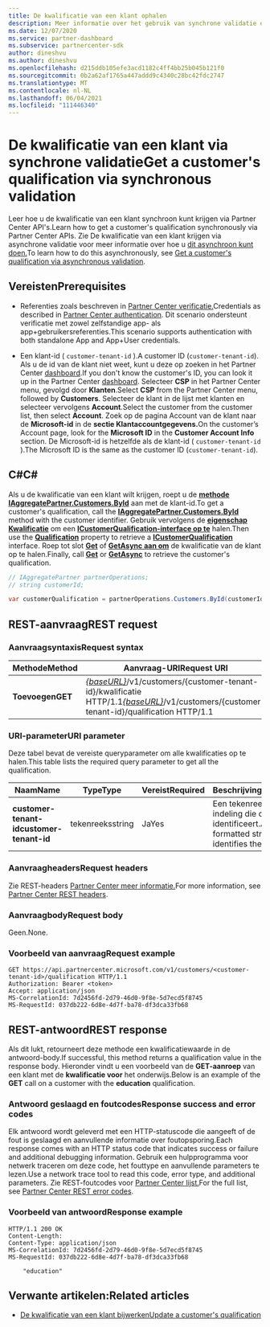 ```yaml
---
title: De kwalificatie van een klant ophalen
description: Meer informatie over het gebruik van synchrone validatie om de kwalificatie van een klant op te halen via Partner Center API. Partners kunnen dit gebruiken om Education-klanten te valideren.
ms.date: 12/07/2020
ms.service: partner-dashboard
ms.subservice: partnercenter-sdk
author: dineshvu
ms.author: dineshvu
ms.openlocfilehash: d215ddb105efe3acd1182c4ff4bb25b045b121f0
ms.sourcegitcommit: 0b2a62af1765a447addd9c4340c28bc42fdc2747
ms.translationtype: MT
ms.contentlocale: nl-NL
ms.lasthandoff: 06/04/2021
ms.locfileid: "111446340"
---
```

# <a name="get-a-customers-qualification-via-synchronous-validation"></a><span data-ttu-id="4a3e5-104">De kwalificatie van een klant via synchrone validatie</span><span class="sxs-lookup"><span data-stu-id="4a3e5-104">Get a customer's qualification via synchronous validation</span></span>

<span data-ttu-id="4a3e5-105">Leer hoe u de kwalificatie van een klant synchroon kunt krijgen via Partner Center API's.</span><span class="sxs-lookup"><span data-stu-id="4a3e5-105">Learn how to get a customer's qualification synchronously via Partner Center APIs.</span></span> <span data-ttu-id="4a3e5-106">Zie De kwalificatie van een klant krijgen via asynchrone validatie voor meer informatie over hoe u [dit asynchroon kunt doen.](get-customer-qualification-asynchronous.md)</span><span class="sxs-lookup"><span data-stu-id="4a3e5-106">To learn how to do this asynchronously, see [Get a customer's qualification via asynchronous validation](get-customer-qualification-asynchronous.md).</span></span>

## <a name="prerequisites"></a><span data-ttu-id="4a3e5-107">Vereisten</span><span class="sxs-lookup"><span data-stu-id="4a3e5-107">Prerequisites</span></span>

- <span data-ttu-id="4a3e5-108">Referenties zoals beschreven in [Partner Center verificatie.](partner-center-authentication.md)</span><span class="sxs-lookup"><span data-stu-id="4a3e5-108">Credentials as described in [Partner Center authentication](partner-center-authentication.md).</span></span> <span data-ttu-id="4a3e5-109">Dit scenario ondersteunt verificatie met zowel zelfstandige app- als app+gebruikersreferenties.</span><span class="sxs-lookup"><span data-stu-id="4a3e5-109">This scenario supports authentication with both standalone App and App+User credentials.</span></span>

- <span data-ttu-id="4a3e5-110">Een klant-id ( `customer-tenant-id` ).</span><span class="sxs-lookup"><span data-stu-id="4a3e5-110">A customer ID (`customer-tenant-id`).</span></span> <span data-ttu-id="4a3e5-111">Als u de id van de klant niet weet, kunt u deze op zoeken in het Partner Center [dashboard](https://partner.microsoft.com/dashboard).</span><span class="sxs-lookup"><span data-stu-id="4a3e5-111">If you don't know the customer's ID, you can look it up in the Partner Center [dashboard](https://partner.microsoft.com/dashboard).</span></span> <span data-ttu-id="4a3e5-112">Selecteer **CSP** in het Partner Center menu, gevolgd door **Klanten**.</span><span class="sxs-lookup"><span data-stu-id="4a3e5-112">Select **CSP** from the Partner Center menu, followed by **Customers**.</span></span> <span data-ttu-id="4a3e5-113">Selecteer de klant in de lijst met klanten en selecteer vervolgens **Account**.</span><span class="sxs-lookup"><span data-stu-id="4a3e5-113">Select the customer from the customer list, then select **Account**.</span></span> <span data-ttu-id="4a3e5-114">Zoek op de pagina Account van de klant naar de **Microsoft-id** in de **sectie Klantaccountgegevens.**</span><span class="sxs-lookup"><span data-stu-id="4a3e5-114">On the customer’s Account page, look for the **Microsoft ID** in the **Customer Account Info** section.</span></span> <span data-ttu-id="4a3e5-115">De Microsoft-id is hetzelfde als de klant-id ( `customer-tenant-id` ).</span><span class="sxs-lookup"><span data-stu-id="4a3e5-115">The Microsoft ID is the same as the customer ID  (`customer-tenant-id`).</span></span>

## <a name="c"></a><span data-ttu-id="4a3e5-116">C\#</span><span class="sxs-lookup"><span data-stu-id="4a3e5-116">C\#</span></span>

<span data-ttu-id="4a3e5-117">Als u de kwalificatie van een klant wilt krijgen, roept u de [**methode IAggregatePartner.Customers.ById**](/dotnet/api/microsoft.store.partnercenter.customers.icustomercollection.byid) aan met de klant-id.</span><span class="sxs-lookup"><span data-stu-id="4a3e5-117">To get a customer's qualification, call the [**IAggregatePartner.Customers.ById**](/dotnet/api/microsoft.store.partnercenter.customers.icustomercollection.byid) method with the customer identifier.</span></span> <span data-ttu-id="4a3e5-118">Gebruik vervolgens de [**eigenschap Kwalificatie**](/dotnet/api/microsoft.store.partnercenter.customers.icustomer.qualification) om een [**ICustomerQualification-interface op te**](/dotnet/api/microsoft.store.partnercenter.qualification.icustomerqualification) halen.</span><span class="sxs-lookup"><span data-stu-id="4a3e5-118">Then use the [**Qualification**](/dotnet/api/microsoft.store.partnercenter.customers.icustomer.qualification) property to retrieve a [**ICustomerQualification**](/dotnet/api/microsoft.store.partnercenter.qualification.icustomerqualification) interface.</span></span> <span data-ttu-id="4a3e5-119">Roep tot slot [**Get**](/dotnet/api/microsoft.store.partnercenter.subscriptions.isubscriptioncollection.get) of [**GetAsync aan om**](/dotnet/api/microsoft.store.partnercenter.subscriptions.isubscriptioncollection.getasync) de kwalificatie van de klant op te halen.</span><span class="sxs-lookup"><span data-stu-id="4a3e5-119">Finally, call [**Get**](/dotnet/api/microsoft.store.partnercenter.subscriptions.isubscriptioncollection.get) or [**GetAsync**](/dotnet/api/microsoft.store.partnercenter.subscriptions.isubscriptioncollection.getasync) to retrieve the customer's qualification.</span></span>

``` csharp
// IAggregatePartner partnerOperations;
// string customerId;

var customerQualification = partnerOperations.Customers.ById(customerId).Qualification.Get();
```

## <a name="rest-request"></a><span data-ttu-id="4a3e5-120">REST-aanvraag</span><span class="sxs-lookup"><span data-stu-id="4a3e5-120">REST request</span></span>

### <a name="request-syntax"></a><span data-ttu-id="4a3e5-121">Aanvraagsyntaxis</span><span class="sxs-lookup"><span data-stu-id="4a3e5-121">Request syntax</span></span>

| <span data-ttu-id="4a3e5-122">Methode</span><span class="sxs-lookup"><span data-stu-id="4a3e5-122">Method</span></span>  | <span data-ttu-id="4a3e5-123">Aanvraag-URI</span><span class="sxs-lookup"><span data-stu-id="4a3e5-123">Request URI</span></span>                                                                                          |
|---------|------------------------------------------------------------------------------------------------------|
| <span data-ttu-id="4a3e5-124">**Toevoegen**</span><span class="sxs-lookup"><span data-stu-id="4a3e5-124">**GET**</span></span> | <span data-ttu-id="4a3e5-125">[*{baseURL}*](partner-center-rest-urls.md)/v1/customers/{customer-tenant-id}/kwalificatie HTTP/1.1</span><span class="sxs-lookup"><span data-stu-id="4a3e5-125">[*{baseURL}*](partner-center-rest-urls.md)/v1/customers/{customer-tenant-id}/qualification HTTP/1.1</span></span> |

### <a name="uri-parameter"></a><span data-ttu-id="4a3e5-126">URI-parameter</span><span class="sxs-lookup"><span data-stu-id="4a3e5-126">URI parameter</span></span>

<span data-ttu-id="4a3e5-127">Deze tabel bevat de vereiste queryparameter om alle kwalificaties op te halen.</span><span class="sxs-lookup"><span data-stu-id="4a3e5-127">This table lists the required query parameter to get all the qualification.</span></span>

| <span data-ttu-id="4a3e5-128">Naam</span><span class="sxs-lookup"><span data-stu-id="4a3e5-128">Name</span></span>               | <span data-ttu-id="4a3e5-129">Type</span><span class="sxs-lookup"><span data-stu-id="4a3e5-129">Type</span></span>   | <span data-ttu-id="4a3e5-130">Vereist</span><span class="sxs-lookup"><span data-stu-id="4a3e5-130">Required</span></span> | <span data-ttu-id="4a3e5-131">Beschrijving</span><span class="sxs-lookup"><span data-stu-id="4a3e5-131">Description</span></span>                                           |
|--------------------|--------|----------|-------------------------------------------------------|
| <span data-ttu-id="4a3e5-132">**customer-tenant-id**</span><span class="sxs-lookup"><span data-stu-id="4a3e5-132">**customer-tenant-id**</span></span> | <span data-ttu-id="4a3e5-133">tekenreeks</span><span class="sxs-lookup"><span data-stu-id="4a3e5-133">string</span></span> | <span data-ttu-id="4a3e5-134">Ja</span><span class="sxs-lookup"><span data-stu-id="4a3e5-134">Yes</span></span>      | <span data-ttu-id="4a3e5-135">Een tekenreeks in GUID-indeling die de klant identificeert.</span><span class="sxs-lookup"><span data-stu-id="4a3e5-135">A GUID-formatted string that identifies the customer.</span></span> |

### <a name="request-headers"></a><span data-ttu-id="4a3e5-136">Aanvraagheaders</span><span class="sxs-lookup"><span data-stu-id="4a3e5-136">Request headers</span></span>

<span data-ttu-id="4a3e5-137">Zie REST-headers [Partner Center meer informatie.](headers.md)</span><span class="sxs-lookup"><span data-stu-id="4a3e5-137">For more information, see [Partner Center REST headers](headers.md).</span></span>

### <a name="request-body"></a><span data-ttu-id="4a3e5-138">Aanvraagbody</span><span class="sxs-lookup"><span data-stu-id="4a3e5-138">Request body</span></span>

<span data-ttu-id="4a3e5-139">Geen.</span><span class="sxs-lookup"><span data-stu-id="4a3e5-139">None.</span></span>

### <a name="request-example"></a><span data-ttu-id="4a3e5-140">Voorbeeld van aanvraag</span><span class="sxs-lookup"><span data-stu-id="4a3e5-140">Request example</span></span>

```http
GET https://api.partnercenter.microsoft.com/v1/customers/<customer-tenant-id>/qualification HTTP/1.1
Authorization: Bearer <token>
Accept: application/json
MS-CorrelationId: 7d2456fd-2d79-46d0-9f8e-5d7ecd5f8745
MS-RequestId: 037db222-6d8e-4d7f-ba78-df3dca33fb68
```

## <a name="rest-response"></a><span data-ttu-id="4a3e5-141">REST-antwoord</span><span class="sxs-lookup"><span data-stu-id="4a3e5-141">REST response</span></span>

<span data-ttu-id="4a3e5-142">Als dit lukt, retourneert deze methode een kwalificatiewaarde in de antwoord-body.</span><span class="sxs-lookup"><span data-stu-id="4a3e5-142">If successful, this method returns a qualification value in the response body.</span></span>  <span data-ttu-id="4a3e5-143">Hieronder vindt u een voorbeeld van de **GET-aanroep** van een klant met de **kwalificatie voor** het onderwijs.</span><span class="sxs-lookup"><span data-stu-id="4a3e5-143">Below is an example of the **GET** call on a customer with the **education** qualification.</span></span>

### <a name="response-success-and-error-codes"></a><span data-ttu-id="4a3e5-144">Antwoord geslaagd en foutcodes</span><span class="sxs-lookup"><span data-stu-id="4a3e5-144">Response success and error codes</span></span>

<span data-ttu-id="4a3e5-145">Elk antwoord wordt geleverd met een HTTP-statuscode die aangeeft of de fout is geslaagd en aanvullende informatie over foutopsporing.</span><span class="sxs-lookup"><span data-stu-id="4a3e5-145">Each response comes with an HTTP status code that indicates success or failure and additional debugging information.</span></span> <span data-ttu-id="4a3e5-146">Gebruik een hulpprogramma voor netwerk traceren om deze code, het fouttype en aanvullende parameters te lezen.</span><span class="sxs-lookup"><span data-stu-id="4a3e5-146">Use a network trace tool to read this code, error type, and additional parameters.</span></span> <span data-ttu-id="4a3e5-147">Zie REST-foutcodes voor [Partner Center lijst.](error-codes.md)</span><span class="sxs-lookup"><span data-stu-id="4a3e5-147">For the full list, see [Partner Center REST error codes](error-codes.md).</span></span>

### <a name="response-example"></a><span data-ttu-id="4a3e5-148">Voorbeeld van antwoord</span><span class="sxs-lookup"><span data-stu-id="4a3e5-148">Response example</span></span>

```http
HTTP/1.1 200 OK
Content-Length:
Content-Type: application/json
MS-CorrelationId: 7d2456fd-2d79-46d0-9f8e-5d7ecd5f8745
MS-RequestId: 037db222-6d8e-4d7f-ba78-df3dca33fb68

    "education"

```

## <a name="related-articles"></a><span data-ttu-id="4a3e5-149">Verwante artikelen:</span><span class="sxs-lookup"><span data-stu-id="4a3e5-149">Related articles</span></span>

- [<span data-ttu-id="4a3e5-150">De kwalificatie van een klant bijwerken</span><span class="sxs-lookup"><span data-stu-id="4a3e5-150">Update a customer's qualification</span></span>](./update-customer-qualification-synchronous.md)